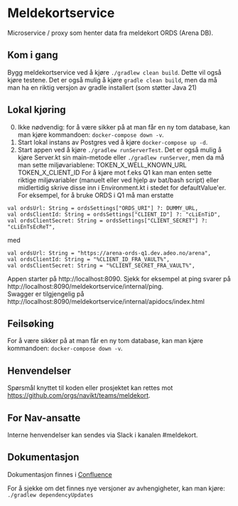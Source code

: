 # Meldekortservice

Microservice / proxy som henter data fra meldekort ORDS (Arena DB).

## Kom i gang
Bygg meldekortservice ved å kjøre `./gradlew clean build`. Dette vil også kjøre testene.
Det er også mulig å kjøre `gradle clean build`, men da må man ha en riktig versjon av gradle installert (som støtter Java 21)

## Lokal kjøring
0. Ikke nødvendig: for å være sikker på at man får en ny tom database, kan man kjøre kommandoen: `docker-compose down -v`.
1. Start lokal instans av Postgres ved å kjøre `docker-compose up -d`.
2. Start appen ved å kjøre `./gradlew runServerTest`.
Det er også mulig å kjøre Server.kt sin main-metode eller `./gradlew runServer`, men da må man sette miljøvariablene:
TOKEN_X_WELL_KNOWN_URL
TOKEN_X_CLIENT_ID
For å kjøre mot f.eks Q1 kan man enten sette riktige miljøvariabler (manuelt eller ved hjelp av bat/bash script) eller midlertidig skrive disse inn i Environment.kt i stedet for defaultValue'er.  
For eksempel, for å bruke ORDS i Q1 må man erstatte
```
val ordsUrl: String = ordsSettings["ORDS_URI"] ?: DUMMY_URL,
val ordsClientId: String = ordsSettings["CLIENT_ID"] ?: "cLiEnTiD",
val ordsClientSecret: String = ordsSettings["CLIENT_SECRET"] ?: "cLiEnTsEcReT",
```
med
```
val ordsUrl: String = "https://arena-ords-q1.dev.adeo.no/arena",
val ordsClientId: String = "%CLIENT_ID_FRA_VAULT%",
val ordsClientSecret: String = "%CLIENT_SECRET_FRA_VAULT%",
```
Appen starter på http://localhost:8090. Sjekk for eksempel at ping svarer på http://localhost:8090/meldekortservice/internal/ping.  
Swagger er tilgjengelig på http://localhost:8090/meldekortservice/internal/apidocs/index.html

## Feilsøking
For å være sikker på at man får en ny tom database, kan man kjøre kommandoen: `docker-compose down -v`.

## Henvendelser
Spørsmål knyttet til koden eller prosjektet kan rettes mot https://github.com/orgs/navikt/teams/meldekort.

## For Nav-ansatte
Interne henvendelser kan sendes via Slack i kanalen #meldekort.

## Dokumentasjon
Dokumentasjon finnes i [Confluence](https://confluence.adeo.no/display/TMP/Meldekort-api)

For å sjekke om det finnes nye versjoner av avhengigheter, kan man kjøre: `./gradlew dependencyUpdates`
